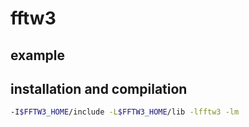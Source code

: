 # fftw3

## example



## installation and compilation

```bash
-I$FFTW3_HOME/include -L$FFTW3_HOME/lib -lfftw3 -lm
```



